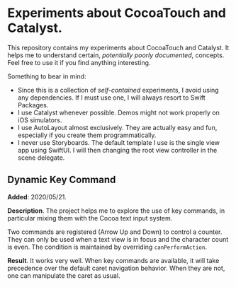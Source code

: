 # Experiments about CocoaTouch and Catalyst.

This repository contains my experiments about CocoaTouch and Catalyst. It helps me to understand certain, *potentially poorly documented*, concepts. Feel free to use it if you find anything interesting.

Something to bear in mind:

- Since this is a collection of *self-contained* experiments, I avoid using any dependencies. If I must use one, I will always resort to Swift Packages.
- I use Catalyst whenever possible. Demos might not work properly on iOS simulators.
- I use AutoLayout almost exclusively. They are actually easy and fun, especially if you create them programmatically.
- I never use Storyboards. The default template I use is the single view app using SwiftUI. I will then changing the root view controller in the scene delegate.

## Dynamic Key Command

**Added**: 2020/05/21.

**Description**. The project helps me to explore the use of key commands, in particular mixing them with the Cocoa text input system.

Two commands are registered (Arrow Up and Down) to control a counter. They can only be used when a text view is in focus and the character count is even. The condition is maintained by overriding `canPerformAction`. 

**Result**. It works very well. When key commands are available, it will take precedence over the default caret navigation behavior. When they are not, one can manipulate the caret as usual.

